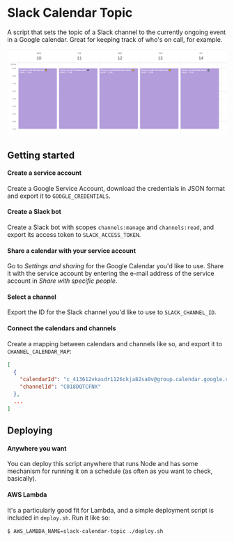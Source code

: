 # Slack Calendar Topic

A script that sets the topic of a Slack channel to the currently ongoing event
in a Google calendar. Great for keeping track of who's on call, for example.

![Image](./docs/calendar.png)

## Getting started

#### Create a service account

Create a Google Service Account, download the credentials in JSON format and
export it to `GOOGLE_CREDENTIALS`.

#### Create a Slack bot

Create a Slack bot with scopes `channels:manage` and `channels:read`, and export
its access token to `SLACK_ACCESS_TOKEN`.

#### Share a calendar with your service account

Go to *Settings and sharing* for the Google Calendar you'd like to use.
Share it with the service account by entering the e-mail address of the
service account in *Share with specific people*.

#### Select a channel

Export the ID for the Slack channel you'd like to use to `SLACK_CHANNEL_ID`.

#### Connect the calendars and channels

Create a mapping between calendars and channels like so, and export it to
`CHANNEL_CALENDAR_MAP`:

```json
[
  {
    "calendarId": "c_413612vkasdr1126ckja82sa0v@group.calendar.google.com",
    "channelId": "C018DQTCFNX"
  },
  ...
]
```

## Deploying

#### Anywhere you want

You can deploy this script anywhere that runs Node and has some mechanism for running it on
a schedule (as often as you want to check, basically).

#### AWS Lambda

It's a particularly good fit for Lambda, and a simple deployment script is included in
`deploy.sh`. Run it like so:

```bash
$ AWS_LAMBDA_NAME=slack-calendar-topic ./deploy.sh
```

